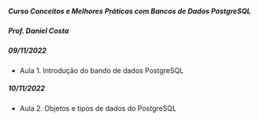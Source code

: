 ##### Curso Conceitos e Melhores Práticas com Bancos de Dados PostgreSQL

##### Prof. Daniel Costa



##### 09/11/2022

- Aula 1. Introdução do bando de dados PostgreSQL

##### 10/11/2022

- Aula 2. Objetos e tipos de dados do PostgreSQL